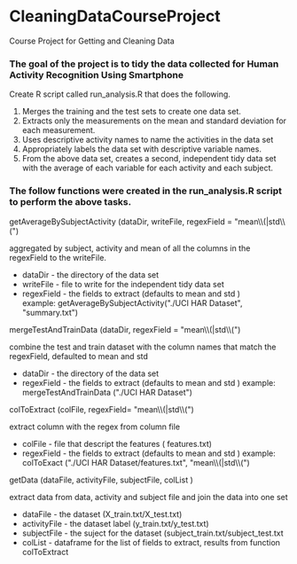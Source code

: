 # CleaningDataCourseProject
Course Project for Getting and Cleaning Data 

### The goal of the project is to tidy the data collected for Human Activity Recognition Using Smartphone

Create R script called run_analysis.R that does the following.
1) Merges the training and the test sets to create one data set.
2) Extracts only the measurements on the mean and standard deviation for each measurement.
3) Uses descriptive activity names to name the activities in the data set
4) Appropriately labels the data set with descriptive variable names.
5) From the above data set, creates a second, independent tidy data set with the average of each variable for each activity and each subject.


### The follow functions were created in the run_analysis.R script to perform the above tasks.

getAverageBySubjectActivity (dataDir, writeFile, regexField = "mean\\\\(|std\\\\(") 

aggregated by subject, activity and mean of all the columns in the regexField to the writeFile.
* dataDir - the directory of the data set
* writeFile - file to write for the independent tidy data set
* regexField - the fields to extract (defaults to mean and std )  
example:  getAverageBySubjectActivity("./UCI HAR Dataset", "summary.txt")


mergeTestAndTrainData (dataDir, regexField = "mean\\\\(|std\\\\(")

combine the test and train dataset with the column names that match the regexField, defaulted to mean and std
* dataDir - the directory of the data set
* regexField - the fields to extract (defaults to mean and std )
example:  mergeTestAndTrainData ("./UCI HAR Dataset")

colToExtract (colFile, regexField= "mean\\\\(|std\\\\(")

extract column with the regex from column file
* colFile - file that descript the features ( features.txt)
* regexField - the fields to extract (defaults to mean and std )
example:  colToExact ("./UCI HAR Dataset/features.txt", "mean\\\\(|std\\\\(")


getData (dataFile, activityFile, subjectFile, colList )

extract data from data, activity and subject file and join the data into one set
* dataFile - the dataset (X_train.txt/X_test.txt)
* activityFile - the dataset label (y_train.txt/y_test.txt)
* subjectFile - the suject for the dataset (subject_train.txt/subject_test.txt
* colList - dataframe for the list of fields to extract, results from function colToExtract
